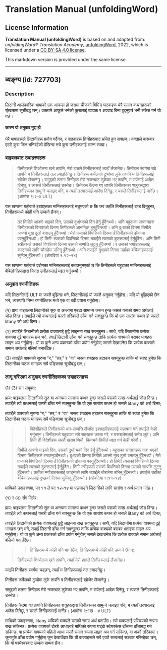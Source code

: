 # Translation Manual (unfoldingWord)

## License Information

**Translation Manual (unfoldingWord)** is based on and adapted from: _unfoldingWord® Translation Academy_, [unfoldingWord](https://unfoldingword.org/utw), 2022, which is licensed under a [CC BY-SA 4.0 license](https://creativecommons.org/licenses/by-sa/4.0/legalcode.en).

This markdown version is provided under the same license.



--------------------------------

## व्यङ्ग्य (id: 727703)

### Description

लिटानी आलंकारिक भाषाको एक आंकडा हो जसमा चीजको विभिन्न घटकहरू धेरै समान कथनहरूको श्रृंखलामा सूचीबद्ध छन्। वक्ताले आफूले भनेको कुरालाई व्यापक र अपवाद बिना बुझ्नुपर्छ भनी संकेत गर्न यो गर्छ।

#### कारण यो अनुवाद मुद्दा हो

धेरै भाषाहरूले लिटानीहरू प्रयोग गर्दैनन्, र पाठकहरू तिनीहरूबाट भ्रमित हुन सक्छन्। वक्ताले बारम्बार एउटै कुरा किन भनिरहेको देखिन्छ भन्ने कुरा उनीहरूलाई लाग्न सक्छ।

### बाइबलबाट उदाहरणहरू

> तिनीहरूले शिओलमा खने तापनि, मेरो हातले तिनीहरूलाई त्यहाँ लैजानेछ। तिनीहरू स्वर्गमा चढे तापनि म तिनीहरूलाई तल ल्याइदिनेछु। तिनीहरू कर्मेलको टुप्पोमा लुके तापनि म तिनीहरूलाई खोजेर लैजानेछु। समुद्रको तलमा तिनीहरू मेरो नजरबाट लुकेका भए तापनि, म सर्पलाई आदेश दिनेछु, र त्यसले तिनीहरूलाई डस्नेछ। तिनीहरू कैदमा गए तापनि तिनीहरूका शत्रुहरूद्वारा तिनीहरूका सामुन्‍ने चलाइए पनि, म त्यहाँ तरवारलाई आदेश दिनेछु, र यसले तिनीहरूलाई मार्नेछ। (आमोस ९:२–४ ULT)

यस खण्डमा यहोवाले इस्राएलका मानिसहरूलाई भन्नुभएको छ कि जब उहाँले तिनीहरूलाई दण्ड दिनुहुन्छ, तिनीहरूमध्ये कोही पनि उम्कने छैनन्।

> तर तिमीले आफ्नो भाइको दिन, उसको दुर्भाग्यको दिन हेर्नु हुँदैनथ्यो। अनि यहूदाका सन्तानहरू तिनीहरूको विनाशको दिनमा तिमीहरूले आनन्दित हुनुहुँदैनथ्यो। अनि दु:खको दिनमा तिमीले आफ्नो मुख ठूलो बनाउनु हुँदैनथ्यो। मेरो प्रजाको विपत्तिको दिनमा तँ तिनीहरूको ढोकामा पस्‍नुहुँदैनथ्यो। हो तिमी! त्‍यसको विपत्तिको दिनमा तपाईंले त्‍यसको दुष्‍टतालाई हेर्नुहुँदैन। अनि तिमी स्त्रीहरूले उसको विपत्तिको दिनमा उसको सम्पत्ति लुट्नु हुँदैनथ्यो। र उसको भगोड़ाहरूलाई काट्नको लागि चौराहेमा उभिनु हुँदैनथ्यो। अनि तपाईंले दुःखको दिनमा उहाँका बाँचेकाहरूलाई सुम्पिनु हुँदैनथ्यो। (ओबदिया १:१२–१४)

यस खण्डमा यहोवाले एदोमका मानिसहरूलाई बताउनुभएको छ कि तिनीहरूले यहूदाका मानिसहरूलाई बेबिलोनीहरूद्वारा जित्दा उनीहरूलाई मद्दत गर्नुपर्थ्यो।

### अनुवाद रणनीतिहरू

यदि लिटानीलाई ULT मा जस्तै बुझिन्छ भने, लिटानीलाई यो जस्तै अनुवाद गर्नुहोस्। यदि यो बुझिएको छैन भने, त्यसपछि निम्न रणनीतिहरू मध्ये एक वा बढी प्रयास गर्नुहोस्।

(१) प्रायः बाइबलमा लिटानीको सुरु वा अन्त्यमा एउटा सामान्य कथन हुन्छ जसले यसको समग्र अर्थलाई जोड दिन्छ। तपाईंले त्यो कथनलाई यस्तो तरिकाले ढाँचा गर्न सक्नुहुन्छ कि यो एक सारांश कथन हो जसले litany को अर्थ दिन्छ।

(२) तपाईंले लिटानीको प्रत्येक वाक्यलाई छुट्टै लाइनमा राख्न सक्नुहुन्छ। साथै, यदि लिटानीमा प्रत्येक वाक्यमा दुई भागहरू छन् भने, तपाइँ लिटानी ढाँचा गर्न सक्नुहुन्छ ताकि प्रत्येक वाक्यको बराबर भागहरू लाइन अप गर्नुहोस्। यो वा कुनै अन्य प्रकारको ढाँचा प्रयोग गर्नुहोस् जसले देखाउनेछ कि प्रत्येक वाक्यले समान अर्थलाई बलियो बनाउँदैछ।

(3\) तपाईंले वाक्यको सुरुमा "र," "तर," र "वा" जस्ता शब्दहरू हटाउन सक्नुहुन्छ ताकि यो स्पष्ट हुनेछ कि लिटानीका घटक भागहरू सबै पङ्क्तिमा सूचीबद्ध छन्।

### लागू गरिएका अनुवाद रणनीतिहरूका उदाहरणहरू

(1\) (3\) संग संयुक्त:

प्राय: बाइबलमा लिटानीको सुरु वा अन्त्यमा सामान्य कथन हुन्छ जसले यसको समग्र अर्थलाई जोड दिन्छ। तपाईंले त्यो कथनलाई यसरी ढाँचा गर्न सक्नुहुन्छ कि यो एक सारांश कथन हो जसले litany को अर्थ दिन्छ;

तपाईंले वाक्यको सुरुमा "र," "तर," र "वा" जस्ता शब्दहरू हटाउन सक्नुहुन्छ ताकि यो स्पष्ट हुनेछ कि लिटानीका घटक भागहरू सबै पङ्क्तिमा सूचीबद्ध छन्।

> > विदेशीहरूले तिनीहरूको धन\-सम्पत्ति लैजाँदा इस्राएलीहरूलाई सहायता गर्न तपाईंले केही गर्नुभएन। तिनीहरूले यहूदाका सबै सहरहरू कब्जा गरे, र यरूशलेमलाई समेत लुटे। अनि तिमी ती विदेशीहरू जस्तै खराब थियौ, किनभने तिमीले मद्दत गर्न केही गरेनौ।
> 
> तिमीले आफ्नो भाइको दिन, उसको दुर्भाग्यको दिन हेर्नु हुँदैनथ्यो। यहूदाका सन्तानहरू नाश भएको दिनमा तिमीहरूले रमाउनुपर्दैनथ्यो। दु:खको दिनमा तिमीले आफ्नो मुख ठूलो बनाउनु हुँदैनथ्यो। मेरो प्रजाको विपत्तिको दिनमा तँ तिनीहरूको ढोकामा पस्‍नुहुँदैनथ्यो। हो तिमी! त्‍यसको विपत्तिको दिनमा तपाईंले त्‍यसको दुष्‍टतालाई हेर्नुहुँदैन। तिमी स्त्रीहरूले उसको विपत्तिको दिनमा उसको सम्पत्ति लुट्नु हुँदैनथ्यो। उहाँका भगौडाहरूलाई काट्नको लागि तपाईंले चौराहेमा उभिनु हुँदैनथ्यो। तपाईंले उहाँका बाँचेकाहरूलाई दुःखको दिनमा सुम्पिनु हुँदैनथ्यो। (ओबदिया १:११–१४)

माथिको उदाहरणमा, पद ११ ले पद १२–१४ मा पछ्याउने लिटानीको लागि सारांश र अर्थ प्रदान गर्दछ।

(१) र (२) सँग मिलेर:

प्राय: बाइबलमा लिटानीको सुरु वा अन्त्यमा सामान्य कथन हुन्छ जसले यसको समग्र अर्थलाई जोड दिन्छ। तपाईंले त्यो कथनलाई यसरी ढाँचा गर्न सक्नुहुन्छ कि यो एक सारांश कथन हो जसले litany को अर्थ दिन्छ;

तपाईंले लिटानीको प्रत्येक वाक्यलाई छुट्टै लाइनमा राख्न सक्नुहुन्छ। साथै, यदि लिटानीमा प्रत्येक वाक्यमा दुई भागहरू छन् भने, तपाइँ लिटानी ढाँचा गर्न सक्नुहुन्छ ताकि प्रत्येक वाक्यको बराबर भागहरू लाइन अप गर्नुहोस्। यो वा कुनै अन्य प्रकारको ढाँचा प्रयोग गर्नुहोस् जसले देखाउनेछ कि प्रत्येक वाक्यले समान अर्थलाई बलियो बनाउँदैछ।

> > तिनीहरूमध्ये कोही पनि भाग्नेछैन, तिनीहरूमध्ये कोही पनि उम्कने छैनन्:
> 
> तिनीहरूले शिओलमा खने तापनि, त्यहाँ मेरो हातले तिनीहरूलाई लैजानेछ।

यद्यपि तिनीहरू स्वर्गमा चढ्छन्, त्यहाँ म तिनीहरूलाई तल ल्याउनेछु।

तिनीहरू कर्मेलको टुप्पोमा लुके तापनि म तिनीहरूलाई खोजेर लैजानेछु।

समुद्रको तलमा तिनीहरू मेरो नजरबाट लुकेका भए तापनि, म सर्पलाई आदेश दिनेछु, र त्यसले तिनीहरूलाई डस्नेछ।

तिनीहरू कैदमा गए तापनि तिनीहरूका शत्रुहरूद्वारा तिनीहरूका सामुन्‍ने चलाइए पनि, म त्यहाँ तरवारलाई आदेश दिनेछु, र यसले तिनीहरूलाई मार्नेछ। (आमोस ९:१ख \- ४ ULT)

माथिको उदाहरणमा, litany अघिको वाक्यले यसको समग्र अर्थ बताउँछ। त्यो वाक्यलाई परिचयको रूपमा राख्न सकिन्छ। प्रत्येक वाक्यको दोस्रो आधालाई माथिको रूपमा घट्दो स्टेयरकेस ढाँचामा ढाँचाबद्ध गर्न सकिन्छ, वा प्रत्येक वाक्यको पहिलो आधा जस्तै समान रूपमा लाइन अप गर्न सकिन्छ, वा अर्को तरिकामा। जुनसुकै ढाँचा प्रयोग गर्नुहोस् जुन देखाउँदछ कि यी वाक्यहरूले सबै एउटै सत्यलाई सञ्चार गरिरहेका छन्, कि यो परमेश्वरबाट उम्कन सम्भव छैन।


